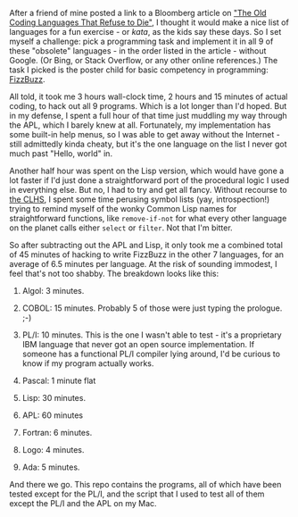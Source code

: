 After a friend of mine posted a link to a Bloomberg article on ["The Old Coding
Languages That Refuse to
Die"](http://www.bloomberg.com/news/articles/2015-06-23/the-old-coding-languages-that-refuse-to-die),
I thought it would make a nice list of languages for a fun exercise -
or *kata*, as the kids say these days. So I set myself a challenge: pick a
programming task and implement it in all 9 of these "obsolete" languages - in
the order listed in the article - without Google. (Or Bing, or Stack Overflow,
or any other online references.) The task I picked is the poster child for
basic competency in programming:
[FizzBuzz](http://c2.com/cgi/wiki?FizzBuzzTest).

All told, it took me 3 hours wall-clock time, 2 hours and 15 minutes of actual
coding, to hack out all 9 programs. Which is a lot longer than I'd hoped. But
in my defense, I spent a full hour of that time just muddling my way through
the APL, which I barely knew at all. Fortunately, my implementation has some
built-in help menus, so I was able to get away without the Internet - still
admittedly kinda cheaty, but it's the one language on the list I never got much
past "Hello, world" in.

Another half hour was spent on the Lisp version, which would have gone a lot
faster if I'd just done a straightforward port of the procedural logic I used
in everything else. But no, I had to try and get all fancy. Without
recourse to [the CLHS](http://clhs.lisp.se), I spent some time perusing symbol
lists (yay, introspection!) trying to remind myself of the wonky Common Lisp
names for straightforward functions, like `remove-if-not` for
what every other language on the planet calls either `select` or `filter`. Not
that I'm bitter.

So after subtracting out the APL and Lisp, it only took me a combined total of
45 minutes of hacking to write FizzBuzz in the other 7 languages, for an
average of 6.5 minutes per language. At the risk of sounding immodest, I
feel that's not too shabby.  The breakdown looks like this:

1. Algol: 3 minutes.

2. COBOL: 15 minutes.  Probably 5 of those were just typing the prologue. ;-)

3. PL/I: 10 minutes.  This is the one I wasn't able to test - it's a proprietary IBM language that never got an open source implementation. If someone has a functional PL/I compiler lying around, I'd be curious to know if my program actually works.

4. Pascal: 1 minute flat

5. Lisp: 30 minutes.

6. APL: 60 minutes

7. Fortran: 6 minutes.

8. Logo: 4 minutes.

9. Ada: 5 minutes.

And there we go.  This repo contains the programs, all of which have been
tested except for the PL/I, and the script that I used to test all of them
except the PL/I and the APL on my Mac.
